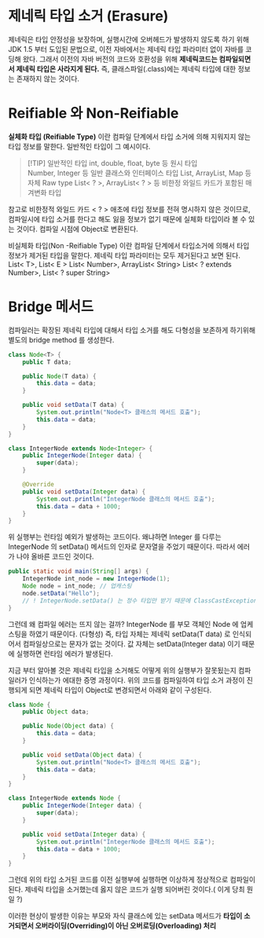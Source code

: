 # 제네릭 타입 소거 (Erasure) 
제네릭은 타입 안정성을 보장하며, 실행시간에 오버헤드가 발생하지 않도록 하기 위해 JDK 1.5 부터 도입된 문법으로, 이전 자바에서는 제네릭 타입 파라미터 없이 자바를 코딩해 왔다. 그래서 이전의 자바 버전의 코드와 호환성을 위해 **제네릭코드는 컴파일되면서 제네릭 타입은 사라지게 된다.** 
즉, 클래스파일(.class)에는 제네릭 타입에 대한 정보는 존재하지 않는 것이다. 

# Reifiable 와 Non-Reifiable 
**실체화 타입 (Reifiable Type)** 이란 컴파일 단계에서 타입 소거에 의해 지워지지 않는 타입 정보를 말한다. 일반적인 타입이 그 예시이다. 

>[!TIP] 일반적인 타입 
>int, double, float, byte 등  원시 타입  
>Number, Integer 등 일반 클래스와  인터페이스 타입
>List, ArrayList, Map 등 자체  Raw type
>List< ? >, ArrayList< ? > 등 비한정 와일드 카드가 포함된 매겨변화 타입 

참고로 비한정적 와일드 카드 < ? > 애초에 타입 정보를 전혀 명시하지 않은 것이므로, 컴파일시에 타입 소거를 한다고 해도 잃을 정보가 없기 때문에 실체화 타입이라 볼 수 있는 것이다. 컴파일 시점에 Object로 변환된다. 

비실체화 타입(Non -Reifiable Type) 이란 컴파일 단계에서 타입소거에 의해서 타입 정보가 제거된 타입을 말한다. 제네릭 타입 파라미터는 모두 제거된다고 보면 된다. 
List< T>, List< E >
List< Number>, ArrayList< String> 
List< ? extends Number>, List< ? super String>

# Bridge 메서드 
컴파일러는 확장된 제네릭 타입에 대해서 타입 소거를 해도 다형성을 보존하게 하기위해 별도의 bridge method 를 생성한다. 

```java 
class Node<T> {
    public T data;

    public Node(T data) {
        this.data = data;
    }

    public void setData(T data) {
        System.out.println("Node<T> 클래스의 메서드 호출");
        this.data = data;
    }
}

class IntegerNode extends Node<Integer> {
    public IntegerNode(Integer data) {
        super(data);
    }

    @Override
    public void setData(Integer data) {
        System.out.println("IntegerNode 클래스의 메서드 호출");
        this.data = data + 1000;
    }
}
```
위 실행부는 런타임 예외가 발생하는 코드이다. 왜냐하면 Integer 를 다루는 IntegerNode 의 setData() 메서드의 인자로 문자열을 주었기 때문이다. 따라서 에러가 나야 올바른 코드인 것이다. 
```java 
public static void main(String[] args) {
    IntegerNode int_node = new IntegerNode(1);
    Node node = int_node; // 업캐스팅
    node.setData("Hello");
    // ! IntegerNode.setData() 는 정수 타입만 받기 때문에 ClassCastException
}
```

그런데 왜 컴파일 에러는 뜨지 않는 걸까? IntegerNode 를 부모 객체인 Node 에 업케스팅을 하였기 때문이다. (다형성) 
즉, 타입 자체는 제네릭 setData(T data) 로 인식되어서 컴파일상으로는 문자가 없는 것이다. 값 자체는 setData(Integer data) 이기 때문에 실행하면 런타임 에러가 발생된다. 

지금 부터 알아볼 것은 제네릭 타입을 소거해도 어떻게 위의 실행부가 잘못됬는지 컴파일러가 인식하는가 에대한 증명 과정이다. 
위의 코드를 컴파일하여 타입 소거 과정이 진행되게 되면 제네릭 타입이 Object로 변경되면서 아래와 같이 구성된다. 
```java 
class Node {
    public Object data;

    public Node(Object data) {
        this.data = data;
    }

    public void setData(Object data) {
        System.out.println("Node<T> 클래스의 메서드 호출");
        this.data = data;
    }
}

class IntegerNode extends Node {
    public IntegerNode(Integer data) {
        super(data);
    }

    public void setData(Integer data) {
        System.out.println("IntegerNode 클래스의 메서드 호출");
        this.data = data + 1000;
    }
}
```
그런데 위의 타입 소거된 코드를 이전 실행부에 실행하면 이상하게 정상적으로 컴파일이 된다. 제네릭 타입을 소거했는데 옳지 않은 코드가 실행 되어버린 것이다.( 이게 당최 뭔일 ?)

이러한 현상이 발생한 이유는 부모와 자식 클래스에 있는 setData 메서드가 **타입이 소거되면서 오버라이딩(Overriding)이 아닌 오버로딩(Overloading) 처리**